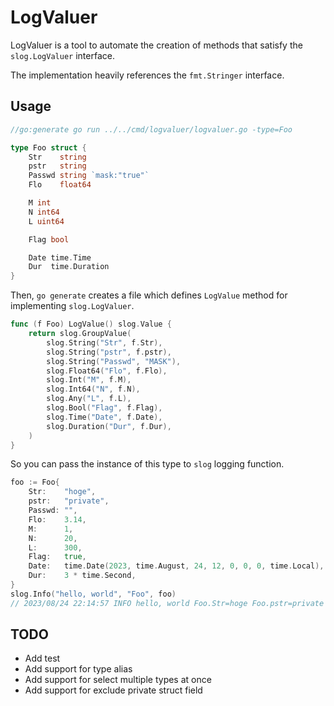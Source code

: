 # LogValuer

LogValuer is a tool to automate the creation of methods that satisfy the `slog.LogValuer` interface.

The implementation heavily references the `fmt.Stringer` interface.

## Usage

```go
//go:generate go run ../../cmd/logvaluer/logvaluer.go -type=Foo

type Foo struct {
	Str    string
	pstr   string
	Passwd string `mask:"true"`
	Flo    float64

	M int
	N int64
	L uint64

	Flag bool

	Date time.Time
	Dur  time.Duration
}
```

Then, `go generate` creates a file which defines `LogValue` method for implementing `slog.LogValuer`.

```go
func (f Foo) LogValue() slog.Value {
	return slog.GroupValue(
		slog.String("Str", f.Str),
		slog.String("pstr", f.pstr),
		slog.String("Passwd", "MASK"),
		slog.Float64("Flo", f.Flo),
		slog.Int("M", f.M),
		slog.Int64("N", f.N),
		slog.Any("L", f.L),
		slog.Bool("Flag", f.Flag),
		slog.Time("Date", f.Date),
		slog.Duration("Dur", f.Dur),
	)
}
```

So you can pass the instance of this type to `slog` logging function.

```go
foo := Foo{
	Str:    "hoge",
	pstr:   "private",
	Passwd: "",
	Flo:    3.14,
	M:      1,
	N:      20,
	L:      300,
	Flag:   true,
	Date:   time.Date(2023, time.August, 24, 12, 0, 0, 0, time.Local),
	Dur:    3 * time.Second,
}
slog.Info("hello, world", "Foo", foo)
// 2023/08/24 22:14:57 INFO hello, world Foo.Str=hoge Foo.pstr=private Foo.Passwd=MASK Foo.Flo=3.14 Foo.M=1 Foo.N=20 Foo.L=300 Foo.Flag=true Foo.Date=2023-08-24T12:00:00.000+09:00 Foo.Dur=3s
```

## TODO

- Add test
- Add support for type alias
- Add support for select multiple types at once
- Add support for exclude private struct field
